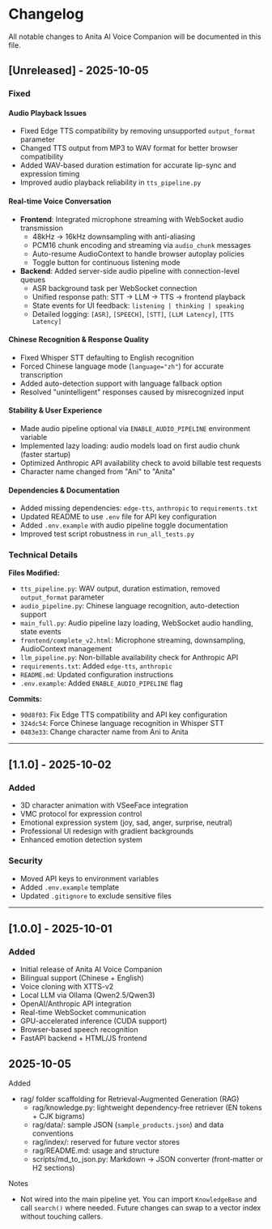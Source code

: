 # Changelog

All notable changes to Anita AI Voice Companion will be documented in this file.

## [Unreleased] - 2025-10-05

### Fixed

#### Audio Playback Issues
- Fixed Edge TTS compatibility by removing unsupported `output_format` parameter
- Changed TTS output from MP3 to WAV format for better browser compatibility
- Added WAV-based duration estimation for accurate lip-sync and expression timing
- Improved audio playback reliability in `tts_pipeline.py`

#### Real-time Voice Conversation
- **Frontend**: Integrated microphone streaming with WebSocket audio transmission
  - 48kHz → 16kHz downsampling with anti-aliasing
  - PCM16 chunk encoding and streaming via `audio_chunk` messages
  - Auto-resume AudioContext to handle browser autoplay policies
  - Toggle button for continuous listening mode
- **Backend**: Added server-side audio pipeline with connection-level queues
  - ASR background task per WebSocket connection
  - Unified response path: STT → LLM → TTS → frontend playback
  - State events for UI feedback: `listening | thinking | speaking`
  - Detailed logging: `[ASR]`, `[SPEECH]`, `[STT]`, `[LLM Latency]`, `[TTS Latency]`

#### Chinese Recognition & Response Quality
- Fixed Whisper STT defaulting to English recognition
- Forced Chinese language mode (`language="zh"`) for accurate transcription
- Added auto-detection support with language fallback option
- Resolved "unintelligent" responses caused by misrecognized input

#### Stability & User Experience
- Made audio pipeline optional via `ENABLE_AUDIO_PIPELINE` environment variable
- Implemented lazy loading: audio models load on first audio chunk (faster startup)
- Optimized Anthropic API availability check to avoid billable test requests
- Character name changed from "Ani" to "Anita"

#### Dependencies & Documentation
- Added missing dependencies: `edge-tts`, `anthropic` to `requirements.txt`
- Updated README to use `.env` file for API key configuration
- Added `.env.example` with audio pipeline toggle documentation
- Improved test script robustness in `run_all_tests.py`

### Technical Details

**Files Modified:**
- `tts_pipeline.py`: WAV output, duration estimation, removed `output_format` parameter
- `audio_pipeline.py`: Chinese language recognition, auto-detection support
- `main_full.py`: Audio pipeline lazy loading, WebSocket audio handling, state events
- `frontend/complete_v2.html`: Microphone streaming, downsampling, AudioContext management
- `llm_pipeline.py`: Non-billable availability check for Anthropic API
- `requirements.txt`: Added `edge-tts`, `anthropic`
- `README.md`: Updated configuration instructions
- `.env.example`: Added `ENABLE_AUDIO_PIPELINE` flag

**Commits:**
- `90d8f03`: Fix Edge TTS compatibility and API key configuration
- `324dc54`: Force Chinese language recognition in Whisper STT
- `0483e33`: Change character name from Ani to Anita

---

## [1.1.0] - 2025-10-02

### Added
- 3D character animation with VSeeFace integration
- VMC protocol for expression control
- Emotional expression system (joy, sad, anger, surprise, neutral)
- Professional UI redesign with gradient backgrounds
- Enhanced emotion detection system

### Security
- Moved API keys to environment variables
- Added `.env.example` template
- Updated `.gitignore` to exclude sensitive files

---

## [1.0.0] - 2025-10-01

### Added
- Initial release of Anita AI Voice Companion
- Bilingual support (Chinese + English)
- Voice cloning with XTTS-v2
- Local LLM via Ollama (Qwen2.5/Qwen3)
- OpenAI/Anthropic API integration
- Real-time WebSocket communication
- GPU-accelerated inference (CUDA support)
- Browser-based speech recognition
- FastAPI backend + HTML/JS frontend
## 2025-10-05

Added
- rag/ folder scaffolding for Retrieval-Augmented Generation (RAG)
  - rag/knowledge.py: lightweight dependency‑free retriever (EN tokens + CJK bigrams)
  - rag/data/: sample JSON (`sample_products.json`) and data conventions
  - rag/index/: reserved for future vector stores
  - rag/README.md: usage and structure
  - scripts/md_to_json.py: Markdown -> JSON converter (front‑matter or H2 sections)

Notes
- Not wired into the main pipeline yet. You can import `KnowledgeBase` and call `search()` where needed. Future changes can swap to a vector index without touching callers.
